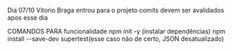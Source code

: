 Dia 07/10 Vitorio Braga entrou para o projeto
comits devem ser avalidados apos esse dia


COMANDOS PARA funcionalidade
npm init -y (instalar dependências)
npm install --save-dev supertest(esse caso não de certo, JSON desatualizado)

